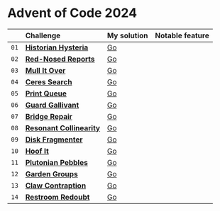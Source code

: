 # Advent of Code 2024

|      | Challenge                                                        | My solution                                                       | Notable feature |
| :--  | :--                                                              | :--                                                               | :--             |
| `01` | [**Historian Hysteria**](https://adventofcode.com/2024/day/1)    | [Go](https://github.com/sidmund/aoc-2024/blob/main/day01/main.go) |                 |
| `02` | [**Red-Nosed Reports**](https://adventofcode.com/2024/day/2)     | [Go](https://github.com/sidmund/aoc-2024/blob/main/day02/main.go) |                 |
| `03` | [**Mull It Over**](https://adventofcode.com/2024/day/3)          | [Go](https://github.com/sidmund/aoc-2024/blob/main/day03/main.go) |                 |
| `04` | [**Ceres Search**](https://adventofcode.com/2024/day/4)          | [Go](https://github.com/sidmund/aoc-2024/blob/main/day04/main.go) |                 |
| `05` | [**Print Queue**](https://adventofcode.com/2024/day/5)           | [Go](https://github.com/sidmund/aoc-2024/blob/main/day05/main.go) |                 |
| `06` | [**Guard Gallivant**](https://adventofcode.com/2024/day/6)       | [Go](https://github.com/sidmund/aoc-2024/blob/main/day06/main.go) |                 |
| `07` | [**Bridge Repair**](https://adventofcode.com/2024/day/7)         | [Go](https://github.com/sidmund/aoc-2024/blob/main/day07/main.go) |                 |
| `08` | [**Resonant Collinearity**](https://adventofcode.com/2024/day/8) | [Go](https://github.com/sidmund/aoc-2024/blob/main/day08/main.go) |                 |
| `09` | [**Disk Fragmenter**](https://adventofcode.com/2024/day/9)       | [Go](https://github.com/sidmund/aoc-2024/blob/main/day09/main.go) |                 |
| `10` | [**Hoof It**](https://adventofcode.com/2024/day/10)              | [Go](https://github.com/sidmund/aoc-2024/blob/main/day10/main.go) |                 |
| `11` | [**Plutonian Pebbles**](https://adventofcode.com/2024/day/11)    | [Go](https://github.com/sidmund/aoc-2024/blob/main/day11/main.go) |                 |
| `12` | [**Garden Groups**](https://adventofcode.com/2024/day/12)        | [Go](https://github.com/sidmund/aoc-2024/blob/main/day12/main.go) |                 |
| `13` | [**Claw Contraption**](https://adventofcode.com/2024/day/13)     | [Go](https://github.com/sidmund/aoc-2024/blob/main/day13/main.go) |                 |
| `14` | [**Restroom Redoubt**](https://adventofcode.com/2024/day/14)     | [Go](https://github.com/sidmund/aoc-2024/blob/main/day14/main.go) |                 |

